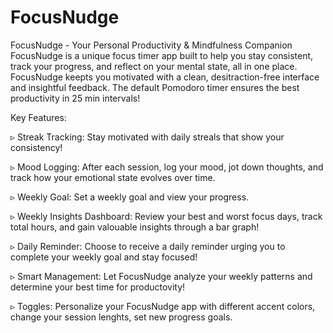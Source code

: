 # FocusNudge
FocusNudge - Your Personal Productivity & Mindfulness Companion
FocusNudge is a unique focus timer app built to help you stay consistent, track your progress, and reflect on your mental state, all in one place. FocusNudge keepts you motivated with a clean, desitraction-free interface and insightful feedback. The default Pomodoro timer ensures the best productivity in 25 min intervals!

Key Features: 

▹ Streak Tracking: Stay motivated with daily streals that show your consistency!

▹ Mood Logging: After each session, log your mood, jot down thoughts, and track how your emotional state evolves over time. 

▹ Weekly Goal: Set a weekly goal and view your progress.

▹ Weekly Insights Dashboard: Review your best and worst focus days, track total hours, and gain valouable insights through a bar graph!

▹ Daily Reminder: Choose to receive a daily reminder urging you to complete your weekly goal and stay focused!

▹ Smart Management: Let FocusNudge analyze your weekly patterns and determine your best time for productovity!

▹ Toggles: Personalize your FocusNudge app with different accent colors, change your session lenghts, set new progress goals.

